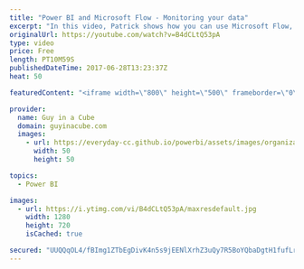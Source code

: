 ```yaml
---
title: "Power BI and Microsoft Flow - Monitoring your data"
excerpt: "In this video, Patrick shows how you can use Microsoft Flow, combined with Power BI, to monitor data and alert you when something is available.  This takes advantage of a streaming dataset and using the schedule recurrence in Microsoft Flow to trigger an action as Patrick wasn't using anything else to"
originalUrl: https://youtube.com/watch?v=B4dCLtQ53pA
type: video
price: Free
length: PT10M59S
publishedDateTime: 2017-06-28T13:23:37Z
heat: 50

featuredContent: "<iframe width=\"800\" height=\"500\" frameborder=\"0\" src=\"https://www.youtube.com/embed/B4dCLtQ53pA\" allow=\"accelerometer; autoplay; encrypted-media; gyroscope; picture-in-picture\" allowfullscreen></iframe>"

provider:
  name: Guy in a Cube
  domain: guyinacube.com
  images:
    - url: https://everyday-cc.github.io/powerbi/assets/images/organizations/guyinacube.com-50x50.jpg
      width: 50
      height: 50

topics:
  - Power BI

images:
  - url: https://i.ytimg.com/vi/B4dCLtQ53pA/maxresdefault.jpg
    width: 1280
    height: 720
    isCached: true

secured: "UUQQqOL4/fBImg1ZTbEgDivK4n5s9jEENlXrhZ3uQy7R5BoYQbaDgtH1fufLrFuOOIqWCWqF9kEvCtlOv76pIglxXMk/TyPPX4L/nvBeb1Yy46CGKfysF6LlzQiB4ypEtmPG4UWp9NnlONTIuiT6zLT5IwVNa1B09EuVKLueUmmCO8zhtuLLy4Mrd6OK/PtaurJ8n5s4PMkdYo/WXrxkV9QfkDNgZMtv9jPEWXBbc31TxFW4EzwdFKrAW3x2AviM5+qUviY93mpUX/fmbGYCGZCJmgMEfbGzwmMOSfGHRL1C/5vnwOdB5be4zikLdXZsmnEecx1GlpZJXVk81PemN8M/ncjU5zjyb4RhAMm4jz8oPwiwxEYdibUu0dzQ8DWJGjFU5IOa2M9sTHjBBM+/hYwNN6mRLT7Y4gqa7NXjclM=;k8KBaax6VVEWt/kLPCKvKg=="
---
```


